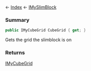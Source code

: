 ← [Index](Api-Index) ← [IMySlimBlock](VRage.Game.ModAPI.Ingame.IMySlimBlock)

### Summary

```csharp
public IMyCubeGrid CubeGrid { get; }
```

Gets the grid the slimblock is on

### Returns

[IMyCubeGrid](VRage.Game.ModAPI.Ingame.IMyCubeGrid)

